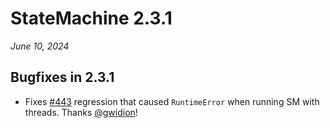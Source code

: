 # StateMachine 2.3.1

*June 10, 2024*


## Bugfixes in 2.3.1

- Fixes [#443](https://github.com/fgmacedo/python-statemachine/issues/443) regression that caused `RuntimeError` when running SM with threads. Thanks [@gwidion](https://x.com/gwidion)!
